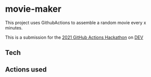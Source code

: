 # movie-maker

This project uses GithubActions to assemble a random movie every x minutes.

This is a submission for the [2021 GitHub Actions Hackathon](https://dev.to/devteam/join-us-for-the-2021-github-actions-hackathon-on-dev-4hn4) on [DEV](https://dev.to)

## Tech

[comment]: <> (pending )

## Actions used

[comment]: <> (pending )

